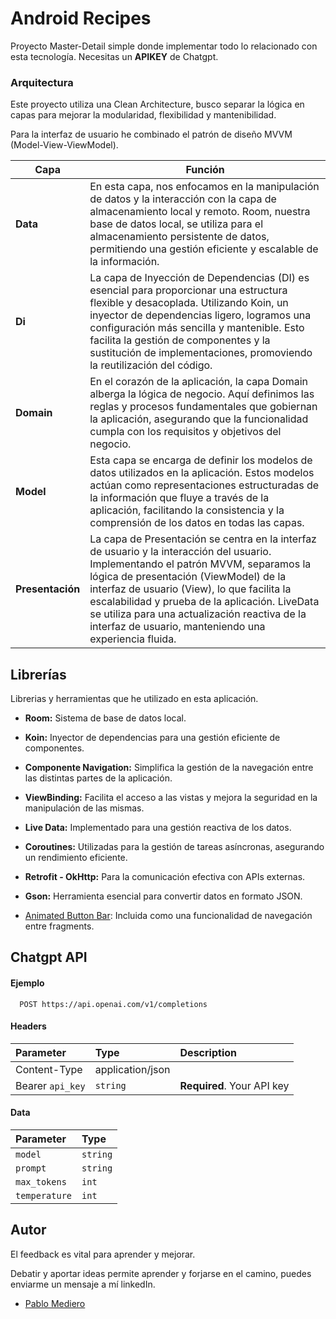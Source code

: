 
# Android Recipes

Proyecto Master-Detail simple donde implementar todo lo relacionado con esta tecnología.
Necesitas un **APIKEY** de Chatgpt.

### Arquitectura
Este proyecto utiliza una Clean Architecture, busco separar la lógica en capas para mejorar la modularidad, flexibilidad y mantenibilidad.

Para la interfaz de usuario he combinado el patrón de diseño MVVM (Model-View-ViewModel).

| **Capa**              | **Función** |
| ---                   | ---       |
| **Data**             |    En esta capa, nos enfocamos en la manipulación de datos y la interacción con la capa de almacenamiento local y remoto. Room, nuestra base de datos local, se utiliza para el almacenamiento persistente de datos, permitiendo una gestión eficiente y escalable de la información.      |
| **Di**               |    La capa de Inyección de Dependencias (DI) es esencial para proporcionar una estructura flexible y desacoplada. Utilizando Koin, un inyector de dependencias ligero, logramos una configuración más sencilla y mantenible. Esto facilita la gestión de componentes y la sustitución de implementaciones, promoviendo la reutilización del código.    |
| **Domain**           |    En el corazón de la aplicación, la capa Domain alberga la lógica de negocio. Aquí definimos las reglas y procesos fundamentales que gobiernan la aplicación, asegurando que la funcionalidad cumpla con los requisitos y objetivos del negocio.    |
| **Model**            |    Esta capa se encarga de definir los modelos de datos utilizados en la aplicación. Estos modelos actúan como representaciones estructuradas de la información que fluye a través de la aplicación, facilitando la consistencia y la comprensión de los datos en todas las capas.    |
| **Presentación**     |    La capa de Presentación se centra en la interfaz de usuario y la interacción del usuario. Implementando el patrón MVVM, separamos la lógica de presentación (ViewModel) de la interfaz de usuario (View), lo que facilita la escalabilidad y prueba de la aplicación. LiveData se utiliza para una actualización reactiva de la interfaz de usuario, manteniendo una experiencia fluida.    |

## Librerías 
Librerias y herramientas que he utilizado en esta aplicación. 

- **Room:** Sistema de base de datos local.

- **Koin:** Inyector de dependencias para una gestión eficiente de componentes.

- **Componente Navigation:** Simplifica la gestión de la navegación entre las distintas partes de la aplicación.

- **ViewBinding:** Facilita el acceso a las vistas y mejora la seguridad en la manipulación de las mismas.

- **Live Data:** Implementado para una gestión reactiva de los datos.

- **Coroutines:** Utilizadas para la gestión de tareas asíncronas, asegurando un rendimiento eficiente.

- **Retrofit - OkHttp:** Para la comunicación efectiva con APIs externas.

- **Gson:** Herramienta esencial para convertir datos en formato JSON.

- [Animated Button Bar](https://github.com/Droppers/AnimatedBottomBar): Incluida como una funcionalidad de navegación entre fragments.

## Chatgpt API 

#### Ejemplo

```
  POST https://api.openai.com/v1/completions
```
#### Headers
| Parameter | Type     | Description                |
| :-------- | :------- | :------------------------- |
| Content-Type | application/json |  
| Bearer `api_key` | `string` | **Required**. Your API key |

#### Data
| Parameter | Type     |
| :-------- | :------- | 
| `model` | `string` |  
| `prompt` | `string` | 
| `max_tokens` | `int` | 
| `temperature` | `int` | 


## Autor
El feedback es vital para aprender y mejorar.

Debatir y aportar ideas permite aprender y forjarse en el camino, puedes enviarme un mensaje a mí linkedIn.
- [Pablo Mediero](https://www.linkedin.com/in/pablo-mediero-mart%C3%ADn/)

